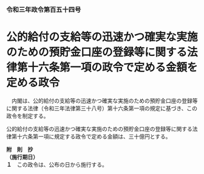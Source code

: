 ### 令和三年政令第百五十四号  
# 公的給付の支給等の迅速かつ確実な実施のための預貯金口座の登録等に関する法律第十六条第一項の政令で定める金額を定める政令  
　内閣は、公的給付の支給等の迅速かつ確実な実施のための預貯金口座の登録等に関する法律（令和三年法律第三十八号）第十六条第一項の規定に基づき、この政令を制定する。  
  
公的給付の支給等の迅速かつ確実な実施のための預貯金口座の登録等に関する法律第十六条第一項に規定する政令で定める金額は、三十億円とする。  
  
**附　則　抄**  
**（施行期日）**  
**１**　この政令は、公布の日から施行する。  
  
